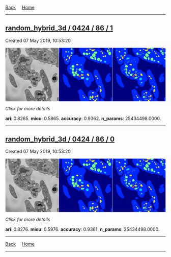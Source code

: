 
[Back](..)&nbsp;&nbsp;&nbsp;&nbsp;&nbsp;[Home](https://leapmanlab.github.io/snapshots)

---

<div class="summary"><a href="1"><h2>random_hybrid_3d / 0424 / 86 / 1</h2></a><p>Created 07 May 2019, 10:53:20
</p><a href="1"><img src="1/media/summary.png" align="center"></a><p>
<i>Click for more details</i>
</p></div>

**ari**: 0.8265. **miou**: 0.5865. **accuracy**: 0.9362. **n_params**: 25434498.0000. 

---

<div class="summary"><a href="0"><h2>random_hybrid_3d / 0424 / 86 / 0</h2></a><p>Created 07 May 2019, 10:53:20
</p><a href="0"><img src="0/media/summary.png" align="center"></a><p>
<i>Click for more details</i>
</p></div>

**ari**: 0.8276. **miou**: 0.5976. **accuracy**: 0.9361. **n_params**: 25434498.0000. 

---

[Back](..)&nbsp;&nbsp;&nbsp;&nbsp;&nbsp;[Home](https://leapmanlab.github.io/snapshots)

---